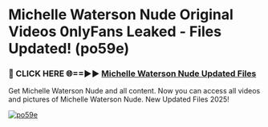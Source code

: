 # Michelle Waterson Nude Original Videos 0nlyFans Leaked - Files Updated! (po59e)

<h3>🔴 CLICK HERE 🌐==►► <a href="https://tinyurl.com/52m3yx9h" rel="nofollow">Michelle Waterson Nude Updated Files</a></h3>

Get Michelle Waterson Nude and all content. Now you can access all videos and pictures of Michelle Waterson Nude. New Updated Files 2025!

[![po59e](https://i.imgur.com/TnHtlc8.gif)](https://tinyurl.com/52m3yx9h)
